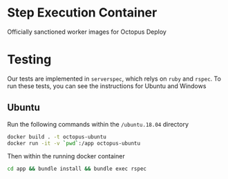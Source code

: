 # Step Execution Container
Officially sanctioned worker images for Octopus Deploy

# Testing
Our tests are implemented in `serverspec`, which relys on `ruby` and `rspec`. To run these tests, you can see the instructions for Ubuntu and Windows

## Ubuntu
Run the following commands within the `/ubuntu.18.04` directory
```bash
docker build . -t octopus-ubuntu 
docker run -it -v `pwd`:/app octopus-ubuntu
```

Then within the running docker container

```bash
cd app && bundle install && bundle exec rspec
```